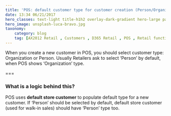 ```yaml
---
title: 'POS: default customer type for customer creation (Person/Organization)'
date: 13:34 06/21/2017 
hero_classes: text-light title-h1h2 overlay-dark-gradient hero-large parallax
hero_image: unsplash-luca-bravo.jpg
taxonomy:
    category: blog
    tag: [AX2012 Retail , Customers , D365 Retail , POS , Retail functional]
---
```


When you create a new customer in POS, you should select customer type: Organization or Person.
Usually Retailers ask to select ‘Person’ by default, when POS shows ‘Organization’ type.

===

### What is a logic behind this? 

POS uses **default store customer** to populate default type for a new customer. If ‘Person’ should be selected by default, default store customer (used for walk-in sales) should have ‘Person’ type too.
